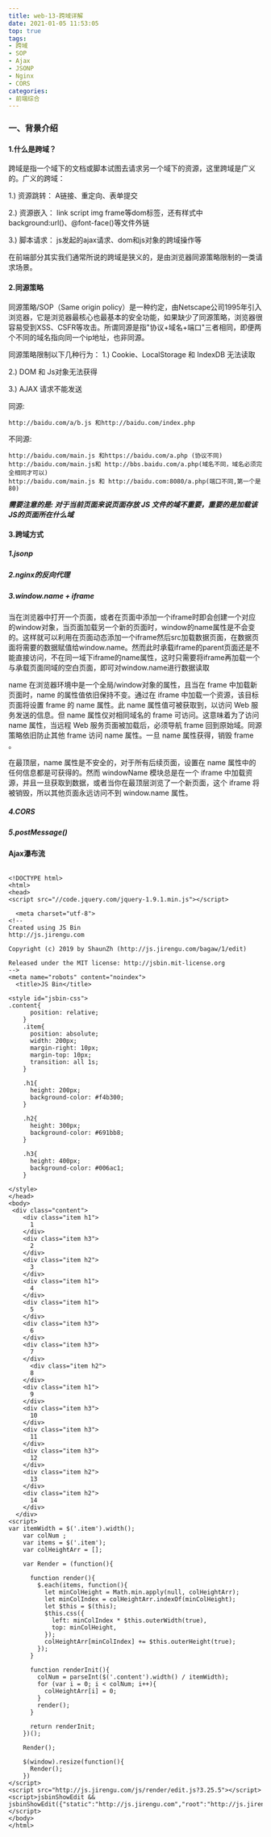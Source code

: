 ```yaml
---
title: web-13-跨域详解
date: 2021-01-05 11:53:05
top: true
tags:
- 跨域
- SOP
- Ajax
- JSONP
- Nginx
- CORS
categories:
- 前端综合
---
```

### 一、背景介绍
#### 1.什么是跨域？
跨域是指一个域下的文档或脚本试图去请求另一个域下的资源，这里跨域是广义的。广义的跨域：
<!--more-->
1.) 资源跳转： A链接、重定向、表单提交

2.) 资源嵌入： link script img frame等dom标签，还有样式中background:url()、@font-face()等文件外链

3.) 脚本请求： js发起的ajax请求、dom和js对象的跨域操作等

在前端部分其实我们通常所说的跨域是狭义的，是由浏览器同源策略限制的一类请求场景。

#### 2.同源策略
同源策略/SOP（Same origin policy）是一种约定，由Netscape公司1995年引入浏览器，它是浏览器最核心也最基本的安全功能，如果缺少了同源策略，浏览器很容易受到XSS、CSFR等攻击。所谓同源是指"协议+域名+端口"三者相同，即便两个不同的域名指向同一个ip地址，也非同源。

同源策略限制以下几种行为：
1.) Cookie、LocalStorage 和 IndexDB 无法读取

2.) DOM 和 Js对象无法获得

3.) AJAX 请求不能发送

同源:
```
http://baidu.com/a/b.js 和http://baidu.com/index.php
```
不同源:
```
http://baidu.com/main.js 和https://baidu.com/a.php (协议不同)
http://baidu.com/main.js和 http://bbs.baidu.com/a.php(域名不同，域名必须完全相同才可以)
http://baidu.com/main.js 和 http://baidu.com:8080/a.php(端口不同,第一个是80)
```
***需要注意的是: 对于当前页面来说页面存放 JS 文件的域不重要，重要的是加载该JS的页面所在什么域***

#### 3.跨域方式
##### 1.jsonp
##### 2.nginx的反向代理
##### 3.window.name + iframe
当在浏览器中打开一个页面，或者在页面中添加一个iframe时即会创建一个对应的window对象，当页面加载另一个新的页面时，window的name属性是不会变的。这样就可以利用在页面动态添加一个iframe然后src加载数据页面，在数据页面将需要的数据赋值给window.name。然而此时承载iframe的parent页面还是不能直接访问，不在同一域下iframe的name属性，这时只需要将iframe再加载一个与承载页面同域的空白页面，即可对window.name进行数据读取

name 在浏览器环境中是一个全局/window对象的属性，且当在 frame 中加载新页面时，name 的属性值依旧保持不变。通过在 iframe 中加载一个资源，该目标页面将设置 frame 的 name 属性。此 name 属性值可被获取到，以访问 Web 服务发送的信息。但 name 属性仅对相同域名的 frame 可访问。这意味着为了访问 name 属性，当远程 Web 服务页面被加载后，必须导航 frame 回到原始域。同源策略依旧防止其他 frame 访问 name 属性。一旦 name 属性获得，销毁 frame 。

在最顶层，name 属性是不安全的，对于所有后续页面，设置在 name 属性中的任何信息都是可获得的。然而 windowName 模块总是在一个 iframe 中加载资源，并且一旦获取到数据，或者当你在最顶层浏览了一个新页面，这个 iframe 将被销毁，所以其他页面永远访问不到 window.name 属性。
##### 4.CORS
##### 5.postMessage()

#### Ajax瀑布流
```

<!DOCTYPE html>
<html>
<head>
<script src="//code.jquery.com/jquery-1.9.1.min.js"></script>
  
  <meta charset="utf-8">
<!--
Created using JS Bin
http://js.jirengu.com

Copyright (c) 2019 by ShaunZh (http://js.jirengu.com/bagaw/1/edit)

Released under the MIT license: http://jsbin.mit-license.org
-->
<meta name="robots" content="noindex">
  <title>JS Bin</title>

<style id="jsbin-css">
.content{
      position: relative;
    }
    .item{
      position: absolute;
      width: 200px;
      margin-right: 10px;
      margin-top: 10px;
      transition: all 1s;
    }

    .h1{
      height: 200px;
      background-color: #f4b300;
    }

    .h2{
      height: 300px;
      background-color: #691bb8;
    }

    .h3{
      height: 400px;
      background-color: #006ac1;
    }

</style>
</head>
<body>
 <div class="content">
    <div class="item h1">
      1
    </div>
    <div class="item h3">
      2
    </div>
    <div class="item h2">
      3
    </div>
    <div class="item h1">
      4
    </div>
    <div class="item h1">
      5
    </div>
    <div class="item h3">
      6
    </div>
    <div class="item h3">
      7
    </div>
      <div class="item h2">
      8
    </div>
    <div class="item h1">
      9
    </div>
    <div class="item h3">
      10
    </div>
    <div class="item h3">
      11
    </div>
    <div class="item h3">
      12
    </div>
    <div class="item h2">
      13
    </div>
    <div class="item h2">
      14
    </div>
  </div>
<script>
var itemWidth = $('.item').width();
    var colNum ;
    var items = $('.item');
    var colHeightArr = [];

    var Render = (function(){

      function render(){
        $.each(items, function(){
          let minColHeight = Math.min.apply(null, colHeightArr);
          let minColIndex = colHeightArr.indexOf(minColHeight);
          let $this = $(this);
          $this.css({
            left: minColIndex * $this.outerWidth(true),
            top: minColHeight,
          });
          colHeightArr[minColIndex] += $this.outerHeight(true);
        });
      }

      function renderInit(){
        colNum = parseInt($('.content').width() / itemWidth);
        for (var i = 0; i < colNum; i++){
          colHeightArr[i] = 0;
        }
        render();
      }

      return renderInit;
    })();

    Render();

    $(window).resize(function(){
      Render();
    })
</script>
<script src="http://js.jirengu.com/js/render/edit.js?3.25.5"></script>
<script>jsbinShowEdit && jsbinShowEdit({"static":"http://js.jirengu.com","root":"http://js.jirengu.com"});</script>
</body>
</html>
```